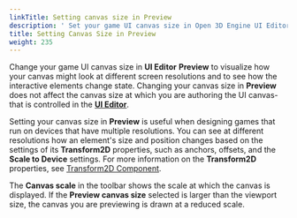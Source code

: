```yaml
---
linkTitle: Setting canvas size in Preview
description: ' Set your game UI canvas size in Open 3D Engine UI Editor Preview to visualize how your canvas might look at different screen resolutions and to see how the interactive elements change state. '
title: Setting Canvas Size in Preview
weight: 235
---
```


Change your game UI canvas size in **UI Editor** **Preview** to visualize how your canvas might look at different screen resolutions and to see how the interactive elements change state. Changing your canvas size in **Preview** does not affect the canvas size at which you are authoring the UI canvas-that is controlled in the [**UI Editor**](/docs/user-guide/interactivity/user-interface/editor/changing-size).

Setting your canvas size in **Preview** is useful when designing games that run on devices that have multiple resolutions. You can see at different resolutions how an element's size and position changes based on the settings of its **Transform2D** properties, such as anchors, offsets, and the **Scale to Device** settings. For more information on the **Transform2D** properties, see [Transform2D Component](/docs/user-guide/interactivity/user-interface/editor/components/components-transform2d).

The **Canvas scale** in the toolbar shows the scale at which the canvas is displayed. If the **Preview canvas size** selected is larger than the viewport size, the canvas you are previewing is drawn at a reduced scale.
